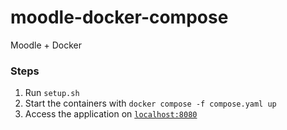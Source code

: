 # moodle-docker-compose

Moodle + Docker

### Steps

1. Run `setup.sh`
2. Start the containers with `docker compose -f compose.yaml up`
3. Access the application on [`localhost:8080`](localhost:8080)  
